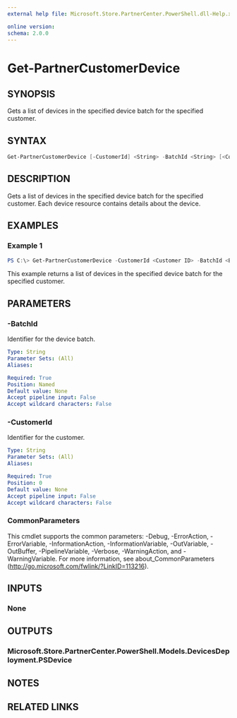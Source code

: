 ```yaml
---
external help file: Microsoft.Store.PartnerCenter.PowerShell.dll-Help.xml

online version:
schema: 2.0.0
---
```


# Get-PartnerCustomerDevice

## SYNOPSIS
Gets a list of devices in the specified device batch for the specified customer.

## SYNTAX

```powershell
Get-PartnerCustomerDevice [-CustomerId] <String> -BatchId <String> [<CommonParameters>]
```

## DESCRIPTION
Gets a list of devices in the specified device batch for the specified customer. Each device resource contains details about the device.

## EXAMPLES

### Example 1

```powershell
PS C:\> Get-PartnerCustomerDevice -CustomerId <Customer ID> -BatchId <Batch ID>
```

This example returns a list of devices in the specified device batch for the specified customer.

## PARAMETERS

### -BatchId
Identifier for the device batch.

```yaml
Type: String
Parameter Sets: (All)
Aliases:

Required: True
Position: Named
Default value: None
Accept pipeline input: False
Accept wildcard characters: False
```

### -CustomerId
Identifier for the customer.

```yaml
Type: String
Parameter Sets: (All)
Aliases:

Required: True
Position: 0
Default value: None
Accept pipeline input: False
Accept wildcard characters: False
```

### CommonParameters
This cmdlet supports the common parameters: -Debug, -ErrorAction, -ErrorVariable, -InformationAction, -InformationVariable, -OutVariable, -OutBuffer, -PipelineVariable, -Verbose, -WarningAction, and -WarningVariable. For more information, see about_CommonParameters (http://go.microsoft.com/fwlink/?LinkID=113216).

## INPUTS

### None

## OUTPUTS

### Microsoft.Store.PartnerCenter.PowerShell.Models.DevicesDeployment.PSDevice

## NOTES

## RELATED LINKS
